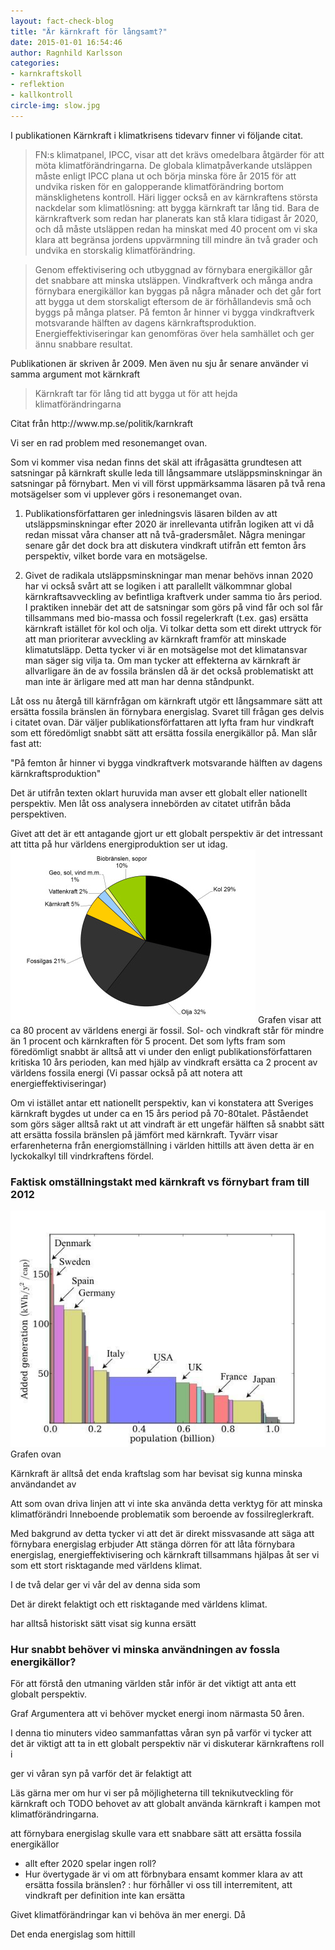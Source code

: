```yaml
---
layout: fact-check-blog
title: "Är kärnkraft för långsamt?"
date: 2015-01-01 16:54:46
author: Ragnhild Karlsson
categories:
- karnkraftskoll
- reflektion
- kallkontroll
circle-img: slow.jpg
---
```

I publikationen <a>Kärnkraft i klimatkrisens tidevarv</a> finner vi följande citat.
<blockquote>
FN:s klimatpanel, IPCC, visar att det krävs omedelbara åtgärder för att möta
klimatförändringarna. De globala klimatpåverkande utsläppen måste enligt IPCC
plana ut och börja minska före år 2015 för att undvika risken för en galopperande
klimatförändring bortom mänsklighetens kontroll. Häri ligger också en av
kärnkraftens största nackdelar som klimatlösning: att bygga kärnkraft tar lång tid.
Bara de kärnkraftverk som redan har planerats kan stå klara tidigast år 2020, och då
måste utsläppen redan ha minskat med 40 procent om vi ska klara att begränsa
jordens uppvärmning till mindre än två grader och undvika en storskalig
klimatförändring.</blockquote>
<blockquote>
Genom effektivisering och utbyggnad av förnybara energikällor går det snabbare
att minska utsläppen. Vindkraftverk och många andra förnybara energikällor kan
byggas på några månader och det går fort att bygga ut dem storskaligt eftersom de är
förhållandevis små och byggs på många platser. På femton år hinner vi bygga
vindkraftverk motsvarande hälften av dagens kärnkraftsproduktion.
Energieffektiviseringar kan genomföras över hela samhället och ger ännu snabbare
resultat.
</blockquote>
Publikationen är skriven år 2009. Men även nu sju år senare använder vi samma argument mot kärnkraft
<blockquote>Kärnkraft tar för lång tid att bygga ut för att hejda klimatförändringarna</blockquote>
<p class="img-text">Citat från http://www.mp.se/politik/karnkraft</p>

Vi ser en rad problem med resonemanget ovan. 

Som vi kommer visa nedan finns det skäl att ifrågasätta grundtesen att satsningar på kärnkraft skulle leda till långsammare utsläppsminskningar än satsningar på förnybart. Men vi vill först uppmärksamma läsaren på två rena motsägelser som vi upplever görs i resonemanget ovan.
<ol>
	<li><p>Publikationsförfattaren ger inledningsvis läsaren bilden av att utsläppsminskningar efter 2020 är inrellevanta utifrån logiken att vi då redan missat våra chanser att nå två-gradersmålet. Några meningar senare går det dock bra att diskutera vindkraft utifrån ett femton års perspektiv, vilket borde vara en motsägelse.</p></li>
	<li><p>Givet de radikala utsläppsminskningar man menar behövs innan 2020 har vi också svårt att se logiken i att parallellt välkommnar global kärnkraftsavveckling av befintliga kraftverk under samma tio års period. I praktiken innebär det att de satsningar som görs på vind får  och sol får tillsammans med bio-massa och fossil regelerkraft (t.ex. gas) ersätta kärnkraft istället för kol och olja. Vi tolkar detta som ett direkt uttryck för att man prioriterar avveckling av kärnkraft framför att minskade klimatutsläpp. Detta tycker vi är en motsägelse mot det klimatansvar man säger sig vilja ta. Om man tycker att effekterna av kärnkraft är allvarligare än de av fossila bränslen då är det också problematiskt att man inte är ärligare med att man har denna ståndpunkt. </p></li>
</ol>

Låt oss nu återgå till kärnfrågan om kärnkraft utgör ett långsammare sätt att ersätta fossila bränslen än förnybara energislag.
Svaret till frågan ges delvis i citatet ovan. Där väljer publikationsförfattaren att lyfta fram hur vindkraft som ett föredömligt snabbt sätt att ersätta fossila energikällor på. Man slår fast att:

"På femton år hinner vi bygga vindkraftverk motsvarande hälften av dagens kärnkraftsproduktion" 

Det är utifrån texten oklart huruvida man avser ett globalt eller nationellt perspektiv. Men låt oss analysera innebörden av citatet utifrån båda perspektiven.

Givet att det är ett antagande gjort ur ett globalt perspektiv är det intressant att titta på hur världens energiproduktion ser ut idag.
<img class="img-responsive blog-img" src="/assets/img/fact-check/world-energi.jpg">
Grafen visar att ca 80 procent av världens energi är fossil. Sol- och vindkraft står för mindre än 1 procent och kärnkraften för 5 procent. Det som lyfts fram som föredömligt snabbt är alltså att vi under den enligt publikationsförfattaren kritiska 10 års perioden, kan med hjälp av vindkraft ersätta ca 2 procent av världens fossila energi 
(Vi passar också på att notera att energieffektiviseringar)

Om vi istället antar ett nationellt perspektiv, kan vi konstatera att Sveriges kärnkraft bygdes ut under ca en 15 års period på 70-80talet. Påståendet som görs säger alltså rakt ut att vindraft är ett ungefär hälften så snabbt sätt att ersätta fossila bränslen på jämfört med kärnkraft. Tyvärr visar erfarenheterna från energiomställning i världen hittills att även detta är en lyckokalkyl till vindrkraftens fördel.

<h3>Faktisk omställningstakt med kärnkraft vs förnybart fram till 2012</h3>

<img class="img-responsive blog-img" src="/assets/img/fact-check/graph-nucler-renawable-speed.jpg">
Grafen ovan 

Kärnkraft är alltså det enda kraftslag som har bevisat sig kunna minska användandet av 

Att som ovan driva linjen att vi inte ska använda detta verktyg för att minska klimatförändri
Inneboende problematik som beroende av fossilreglerkraft.

Med bakgrund av detta tycker vi att det är direkt missvasande att säga att förnybara energislag erbjuder 
Att stänga dörren för att låta förnybara energislag, energieffektivisering och kärnkraft tillsammans hjälpas åt 
ser vi som ett stort risktagande med världens klimat.



I de två delar
ger vi vår 
 del av denna sida som 

Det är direkt felaktigt och ett risktagande med världens klimat.



har alltså historiskt sätt visat sig kunna ersätt 




<h3>Hur snabbt behöver vi minska användningen av fossla energikällor?</h3>


För att förstå den utmaning världen står inför är det viktigt att anta ett globalt perspektiv. 

Graf
Argumentera att vi behöver mycket energi inom närmasta 50 åren.






I denna tio minuters video sammanfattas våran syn på varför vi tycker att det är viktigt att ta in ett globalt perspektiv när vi diskuterar kärnkraftens roll i 


ger vi våran syn på varför det är felaktigt att 

Läs gärna mer om hur vi ser på möjligheterna till <a> teknikutveckling för kärnkraft </a> och <a> TODO behovet av att globalt använda kärnkraft i kampen mot klimatförändringarna</a>.


 att förnybara energislag skulle vara ett snabbare sätt att ersätta fossila energikällor 


- allt efter 2020 spelar ingen roll?
- Hur övertygade är vi om att förbnybara ensamt kommer klara av att ersätta fossila bränslen?
: hur förhåller vi oss till interremitent, att vindkraft per definition inte kan ersätta 

Givet klimatförändringar kan vi behöva än mer energi. Då 

Det enda energislag som hittill
